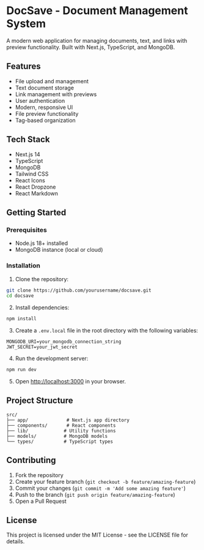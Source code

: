 # DocSave - Document Management System

A modern web application for managing documents, text, and links with preview functionality. Built with Next.js, TypeScript, and MongoDB.

## Features

- File upload and management
- Text document storage
- Link management with previews
- User authentication
- Modern, responsive UI
- File preview functionality
- Tag-based organization

## Tech Stack

- Next.js 14
- TypeScript
- MongoDB
- Tailwind CSS
- React Icons
- React Dropzone
- React Markdown

## Getting Started

### Prerequisites

- Node.js 18+ installed
- MongoDB instance (local or cloud)

### Installation

1. Clone the repository:
```bash
git clone https://github.com/yourusername/docsave.git
cd docsave
```

2. Install dependencies:
```bash
npm install
```

3. Create a `.env.local` file in the root directory with the following variables:
```
MONGODB_URI=your_mongodb_connection_string
JWT_SECRET=your_jwt_secret
```

4. Run the development server:
```bash
npm run dev
```

5. Open [http://localhost:3000](http://localhost:3000) in your browser.

## Project Structure

```
src/
├── app/              # Next.js app directory
├── components/       # React components
├── lib/             # Utility functions
├── models/          # MongoDB models
└── types/           # TypeScript types
```

## Contributing

1. Fork the repository
2. Create your feature branch (`git checkout -b feature/amazing-feature`)
3. Commit your changes (`git commit -m 'Add some amazing feature'`)
4. Push to the branch (`git push origin feature/amazing-feature`)
5. Open a Pull Request

## License

This project is licensed under the MIT License - see the LICENSE file for details.

